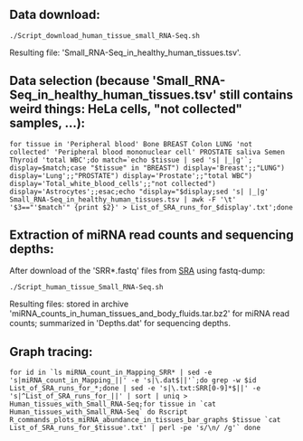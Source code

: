 ## Data download: ##

``./Script_download_human_tissue_small_RNA-Seq.sh``

Resulting file: 'Small_RNA-Seq_in_healthy_human_tissues.tsv'.

## Data selection (because 'Small_RNA-Seq_in_healthy_human_tissues.tsv' still contains weird things: HeLa cells, "not collected" samples, ...): ##

``for tissue in 'Peripheral blood' Bone BREAST Colon LUNG 'not collected' 'Peripheral blood mononuclear cell' PROSTATE saliva Semen Thyroid 'total WBC';do match=`echo $tissue | sed 's| |_|g'`;   display=$match;case "$tissue" in "BREAST") display='Breast';;"LUNG") display='Lung';;"PROSTATE") display='Prostate';;"total WBC") display='Total_white_blood_cells';;"not collected") display='Astrocytes';;esac;echo "display="$display;sed 's| |_|g' Small_RNA-Seq_in_healthy_human_tissues.tsv | awk -F '\t' '$3=="'$match'" {print $2}' > List_of_SRA_runs_for_$display'.txt';done``

## Extraction of miRNA read counts and sequencing depths: ##

After download of the 'SRR\*.fastq' files from [SRA](https://www.ncbi.nlm.nih.gov/sra) using fastq-dump:

``./Script_human_tissue_Small_RNA-Seq.sh``

Resulting files: stored in archive 'miRNA_counts_in_human_tissues_and_body_fluids.tar.bz2' for miRNA read counts; summarized in 'Depths.dat' for sequencing depths.

## Graph tracing: ##

``for id in `ls miRNA_count_in_Mapping_SRR* | sed -e 's|miRNA_count_in_Mapping_||' -e 's|\.dat$||'`;do grep -w $id List_of_SRA_runs_for_*;done | sed -e 's|\.txt:SRR[0-9]*$||' -e 's|^List_of_SRA_runs_for_||' | sort | uniq > Human_tissues_with_Small_RNA-Seq;for tissue in `cat Human_tissues_with_Small_RNA-Seq`
do Rscript R_commands_plots_miRNA_abundance_in_tissues_bar_graphs $tissue `cat List_of_SRA_runs_for_$tissue'.txt' | perl -pe 's/\n/ /g'`
done``
